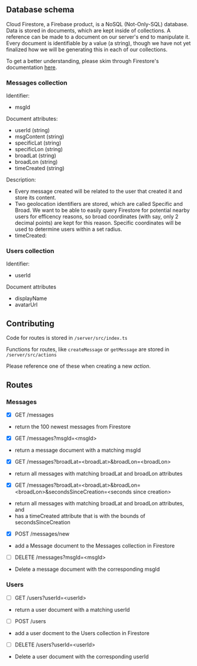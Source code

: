 ## Database schema

Cloud Firestore, a Firebase product, is a NoSQL (Not-Only-SQL) database. Data is stored in documents, which are kept inside of collections. A reference can be made to a document on our server's end to manipulate it. Every document is identifiable by a value (a string), though we have not yet finalized how we will be generating this in each of our collections.

To get a better understanding, please skim through Firestore's documentation [here](https://firebase.google.com/docs/firestore/).

### Messages collection

Identifier:

- msgId

Document attributes:

- userId (string)
- msgContent (string)
- specificLat (string)
- specificLon (string)
- broadLat (string)
- broadLon (string)
- timeCreated (string)

Description:

- Every message created will be related to the user that created it and store its content.
- Two geolocation identifiers are stored, which are called Specific and Broad. We want to be able to easily query Firestore for potential nearby users for efficency reasons, so broad coordinates (with say, only 2 decimal points) are kept for this reason. Specific coordinates will be used to determine users within a set radius.
- timeCreated:

### Users collection

Identifier:

- userId

Document attributes

- displayName
- avatarUrl

## Contributing

Code for routes is stored in `/server/src/index.ts`

Functions for routes, like `createMessage` or `getMessage` are stored in `/server/src/actions`

Please reference one of these when creating a new _action_.

## Routes

### Messages

- [x] GET /messages

* return the 100 newest messages from Firestore

- [x] GET /messages?msgId=\<msgId\>

* return a message document with a matching msgId

- [x] GET /messages?broadLat=\<broadLat\>&broadLon=\<broadLon\>

* return all messages with matching broadLat and broadLon attributes

- [x] GET /messages?broadLat=\<broadLat\>&broadLon=\<broadLon\>&secondsSinceCreation=\<seconds since creation\>

* return all messages with matching broadLat and broadLon attributes, and
* has a timeCreated attribute that is with the bounds of secondsSinceCreation

- [x] POST /messages/new

* add a Message document to the Messages collection in Firestore

- [ ] DELETE /messages?msgId=\<msgId\>

* Delete a message document with the corresponding msgId

### Users

- [ ] GET /users?userId=\<userId\>

* return a user document with a matching userId

- [ ] POST /users

* add a user docment to the Users collection in Firestore

- [ ] DELETE /users?userId=\<userId\>

* Delete a user document with the corresponding userId
